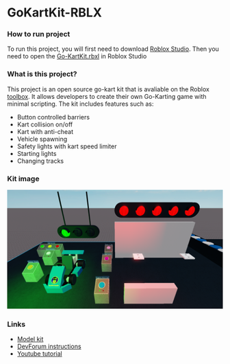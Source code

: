 # GoKartKit-RBLX

### How to run project
To run this project, you will first need to download [Roblox Studio](https://www.roblox.com/create). Then you need to open the [Go-KartKit.rbxl](Go-KartKit.rbxl) in Roblox Studio 

### What is this project?
This project is an open source go-kart kit that is avaliable on the Roblox [toolbox](https://www.roblox.com/library/3719396356/Yar890-Studio-Racing-Kit-ALPHA). It allows developers to create their own Go-Karting game with minimal scripting. The kit includes features such as:
* Button controlled barriers
* Kart collision on/off
* Kart with anti-cheat
* Vehicle spawning
* Safety lights with kart speed limiter
* Starting lights
* Changing tracks

### Kit image
![Kit Image](KitImage.png)

### Links
* [Model kit](https://www.roblox.com/library/3719396356/Yar890-Studio-Racing-Kit-ALPHA) <br/>
* [DevForum instructions](https://devforum.roblox.com/t/yar890-studio-racing-kit-instructions/741217) <br/>
* [Youtube tutorial](https://www.youtube.com/watch?v=HJhDu9wpGzY) <br/>
